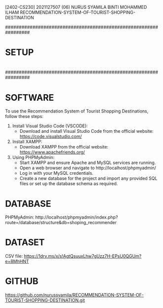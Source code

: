 [2402-CS230] 2021127507 (06) NURUS SYAMILA BINTI MOHAMMED ILHAM
RECOMMENDATION-SYSTEM-OF-TOURIST-SHOPPING-DESTINATION

#################################################################
#                                                               #
#                                                               #
#                            SETUP                              #
#                                                               #
#                                                               #                                                                                                             
#################################################################

# SOFTWARE
To use the Recommendation System of Tourist Shopping Destinations, follow these steps:

1. Install Visual Studio Code (VSCODE):
    - Download and install Visual Studio Code from the official website: https://code.visualstudio.com/
2. Install XAMPP:
    - Download XAMPP from the official website: https://www.apachefriends.org/
3. Using PHPMyAdmin:
    - Start XAMPP and ensure Apache and MySQL services are running.
    - Open a web browser and navigate to http://localhost/phpmyadmin/
    - Log in with your MySQL credentials.
    - Create a new database for the project and import any provided SQL files or set up the database schema as required.

# DATABASE
PHPMyAdmin: http://localhost/phpmyadmin/index.php?route=/database/structure&db=shoping_recommender

# DATASET
CSV file: https://1drv.ms/x/s!AgtQsuuxLhw7gUzz7H-EPsU0QGUm?e=8MhHNT

# GITHUB
https://github.com/nurussyamila/RECOMMENDATION-SYSTEM-OF-TOURIST-SHOPPING-DESTINATION.git
